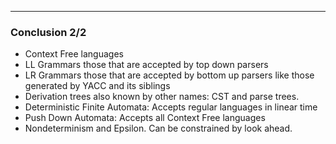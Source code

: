 
---

### Conclusion 2/2

- Context Free languages
- LL Grammars those that are accepted by top down parsers
- LR Grammars those that are accepted by bottom up parsers like those generated by YACC and its siblings
- Derivation trees also known by other names: CST and parse trees.
- Deterministic Finite Automata: Accepts regular languages in linear time
- Push Down Automata: Accepts all Context Free languages
- Nondeterminism and Epsilon. Can be constrained by look ahead.
